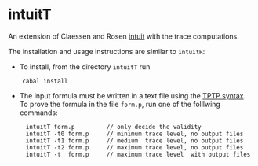 intuitT
=======

An extension of  Claessen and Rosen 
[intuit](https://github.com/koengit/intuit)
with the trace computations.

The installation and usage instructions are similar to `intuitR`:

- To install, from the directory  `intuitT` run

```console
    cabal install
```

- The input formula must be written in a text file using the
   [TPTP syntax](http://tptp.cs.miami.edu/TPTP/QuickGuide/Problems.html).
  To prove the formula in the file `form.p`, run one of the folllwing commands:

```console
     intuitT form.p         // only decide the validity 
     intuitT -t0 form.p     // minimum trace level, no output files 
     intuitT -t1 form.p     // medium  trace level, no output files 
     intuitT -t2 form.p     // maximum trace level, no output files 
     intuitT -t  form.p     // maximum trace level  with output files 
```
